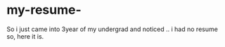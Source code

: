 # my-resume-
So i just came into 3year of my undergrad and noticed .. i had no resume so, here it is. 
